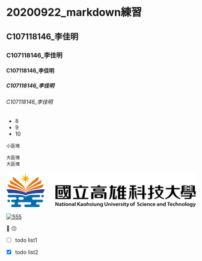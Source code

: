# 20200922_markdown練習
## C107118146_李佳明
### C107118146_李佳明
#### C107118146_李佳明
##### C107118146_李佳明
###### C107118146_李佳明

+ 8
+ 9
+ 10

`小區塊`

```
大區塊
大區塊
```

![NKUST](6669.png "nkust")

[![555](http://img.youtube.com/vi/R0uufIdWCD4/0.jpg)](http://www.youtube.com/watch?v=R0uufIdWCD4 "484844848")

:100:
:kissing:

- [ ] todo list1
- [x] todo list2

